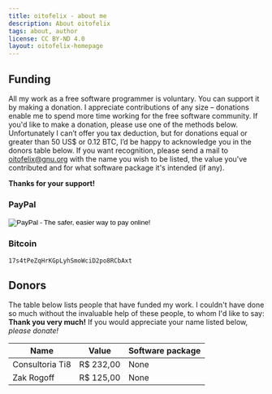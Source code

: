 ```yaml
---
title: oitofelix - about me
description: About oitofelix
tags: about, author
license: CC BY-ND 4.0
layout: oitofelix-homepage
---
```

## Funding

All my work as a free software programmer is voluntary.  You can
support it by making a donation.  I appreciate contributions of any
size – donations enable me to spend more time working for the free
software community.  If you'd like to make a donation, please use one
of the methods below.  Unfortunately I can’t offer you tax deduction,
but for donations equal or greater than 50 US$ or 0.12 BTC, I’d be
happy to acknowledge you in the donors table below.  If you want
recognition, please send a mail to
[oitofelix@gnu.org](mailto:oitofelix@gnu.org) with the name you wish
to be listed, the value you've contributed and for what software
package it's intended (if any).

__Thanks for your support!__


### PayPal

<form action="https://www.paypal.com/cgi-bin/webscr" method="post" target="_top">
<input type="hidden" name="cmd" value="_s-xclick">
<input type="hidden" name="hosted_button_id" value="PHX5747DHDXB8">
<input type="image" src="https://www.paypalobjects.com/en_US/i/btn/btn_donateCC_LG.gif" border="0" name="submit" alt="PayPal - The safer, easier way to pay online!">
<img alt="" border="0" src="https://www.paypalobjects.com/pt_BR/i/scr/pixel.gif" width="1" height="1">
</form>


### Bitcoin

<p id="bitcoin-address">
<code>17s4tPeZqHrKGpLyhSmoWciD2po8RCbAxt</code>
</p>


## Donors

The table below lists people that have funded my work.  I couldn't
have done so much without the invaluable help of these people, to whom
I'd like to say: __Thank you very much!__ If you would appreciate your
name listed below, _please donate!_

Name | Value | Software package
-----|-------|------------------
Consultoria Ti8 | R$ 232,00 | None
Zak Rogoff | R$ 125,00 | None
